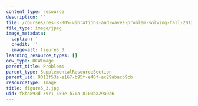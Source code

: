 ```yaml
---
content_type: resource
description: ''
file: /courses/res-8-005-vibrations-and-waves-problem-solving-fall-2012/f8ba893d3971559eb70a8100ba29a9a6_figure5_3.jpg
file_type: image/jpeg
image_metadata:
  caption: ''
  credit: ''
  image-alt: figure5_3
learning_resource_types: []
ocw_type: OCWImage
parent_title: Problems
parent_type: SupplementalResourceSection
parent_uid: 9012f53e-e167-b95f-e40f-ac29abacb9cb
resourcetype: Image
title: figure5_3.jpg
uid: f8ba893d-3971-559e-b70a-8100ba29a9a6
---
```

